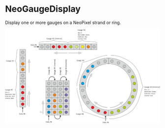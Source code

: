 # NeoGaugeDisplay

Display one or more gauges on a NeoPixel strand or ring.

![Options](extras/images/options_150.png "Some options")

